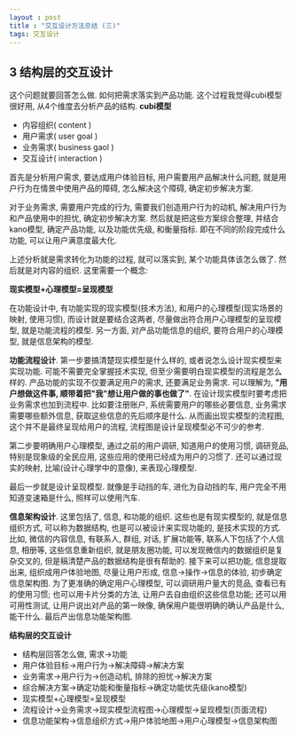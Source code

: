 ```yaml
---
layout : post
title : "交互设计方法总结 (三)"
tags: 交互设计
---
```


## 3 结构层的交互设计
这个问题就要回答怎么做. 如何把需求落实到产品功能. 这个过程我觉得cubi模型很好用, 从4个维度去分析产品的结构.
**cubi模型**

- 内容组织( content )
- 用户需求( user goal )
- 业务需求( business gaol )
- 交互设计( interaction )

首先是分析用户需求, 要达成用户体验目标, 用户需要用产品解决什么问题, 就是用户行为在情景中使用产品的障碍, 怎么解决这个障碍, 确定初步解决方案.

对于业务需求, 需要用户完成的行为, 需要我们创造用户行为的动机, 解决用户行为和产品使用中的担忧, 确定初步解决方案.
然后就是把这些方案综合整理, 并结合kano模型, 确定产品功能, 以及功能优先级, 和衡量指标. 即在不同的阶段完成什么功能, 可以让用户满意度最大化.

上述分析就是需求转化为功能的过程, 就可以落实到, 某个功能具体该怎么做了. 然后就是对内容的组织.
这里需要一个概念:

**现实模型+心理模型=呈现模型**

在功能设计中, 有功能实现的现实模型(技术方法), 和用户的心理模型(现实场景的映射, 使用习惯), 而设计就是要结合这两者, 尽量做出符合用户心理模型的呈现模型, 就是功能流程的模型.
另一方面, 对产品功能信息的组织, 要符合用户的心理模型, 就是信息架构的模型.

**功能流程设计**. 第一步要搞清楚现实模型是什么样的, 或者说怎么设计现实模型来实现功能. 可能不需要完全掌握技术实现, 但至少需要明白现实模型的流程是怎么样的.
产品功能的实现不仅要满足用户的需求, 还要满足业务需求. 可以理解为, **"用户想做这件事, 顺带着把"我"想让用户做的事也做了"**. 在设计现实模型时要考虑把业务需求也加到流程中. 比如要注册账户, 系统需要用户的哪些必要信息, 业务需求需要哪些额外信息, 获取这些信息的先后顺序是什么. 从而画出现实模型的流程图, 这个并不是最终呈现给用户的流程, 流程图是设计呈现模型必不可少的参考.

第二步要明确用户心理模型, 通过之前的用户调研, 知道用户的使用习惯, 调研竞品, 特别是现象级的全民应用, 这些应用的使用已经成为用户的习惯了. 还可以通过现实的映射, 比喻(设计心理学中的意像), 来表现心理模型.

最后一步就是设计呈现模型. 就像是手动挡的车, 进化为自动挡的车, 用户完全不用知道变速箱是什么, 照样可以使用汽车.

**信息架构设计**. 这里包括了, 信息, 和功能的组织. 这些也是有现实模型的, 就是信息组织方式, 可以称为数据结构, 也是可以被设计来实现功能的, 是技术实现的方式. 比如, 微信的内容信息, 有联系人, 群组, 对话, 扩展功能等, 联系人下包括了个人信息, 相册等, 这些信息重新组织, 就是朋友圈功能, 可以发现微信内的数据组织是复杂交叉的, 但是稿清楚产品的数据结构是很有帮助的.
     接下来可以把功能, 信息提取出来, 组织成用户体验地图, 尽量让用户形成, 信息->操作->信息的体验, 初步确定信息架构图. 为了更准确的确定用户心理模型, 可以调研用户量大的竞品, 查看已有的使用习惯; 也可以用卡片分类的方法, 让用户去自由组织这些信息功能; 还可以用可用性测试, 让用户说出对产品的第一映像, 确保用户能很明确的确认产品是什么, 能干什么. 最后产出信息功能架构图.

**结构层的交互设计**

- 结构层回答怎么做, 需求->功能
- 用户体验目标->用户行为->解决障碍->解决方案
- 业务需求->用户行为->创造动机, 排除的担忧->解决方案
- 综合解决方案->确定功能和衡量指标->确定功能优先级(kano模型)
- 现实模型+心理模型=呈现模型
- 流程设计->业务需求->现实模型流程图->心理模型->呈现模型(页面流程)
- 信息功能架构->信息组织方式->用户体验地图->用户心理模型->信息架构图

